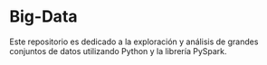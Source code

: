 # Big-Data
Este repositorio es dedicado a la exploración y análisis de grandes conjuntos de datos utilizando Python y la librería PySpark.

